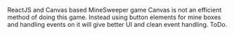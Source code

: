 ReactJS and Canvas based MineSweeper game
Canvas is not an efficient method of doing this game. Instead using button elements for mine boxes and handling events on it will give better UI and clean event handling. ToDo.
